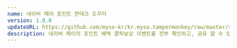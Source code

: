 ```yaml
---
name: 네이버 페이 포인트 짠테크 도우미
version: 1.0.0
updateURL: https://github.com/myso-kr/kr.myso.tampermonkey/raw/master/service/com.naver.pay-share.events.user.js
description: 네이버 페이의 포인트 혜택 클릭보상 이벤트를 전부 확인하고, 공유 할 수 있도록 리스트를 복사합니다.
---
```

